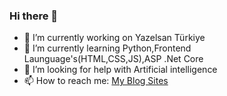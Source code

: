 ### Hi there 👋
- 🔭 I’m currently working on Yazelsan Türkiye
- 🌱 I’m currently learning Python,Frontend Launguage's(HTML,CSS,JS),ASP .Net Core
- 🤔 I’m looking for help with Artificial intelligence
- 📫 How to reach me: [My Blog Sites](https://sarginalper.blogspot.com/)

